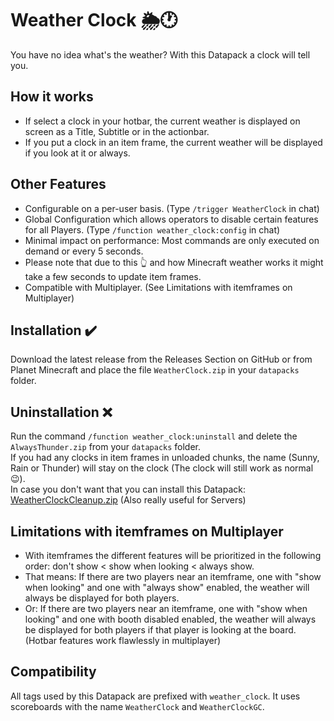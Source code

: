# Weather Clock 🌦️🕐

You have no idea what's the weather? With this Datapack a clock will tell you.

## How it works

* If select a clock in your hotbar, the current weather is displayed on screen as a Title, Subtitle or in the actionbar.
* If you put a clock in an item frame, the current weather will be displayed if you look at it or always.

## Other Features

* Configurable on a per-user basis. (Type `/trigger WeatherClock` in chat)
* Global Configuration which allows operators to disable certain features for all Players. (Type `/function weather_clock:config` in chat)
* Minimal impact on performance: Most commands are only executed on demand or every 5 seconds.
* Please note that due to this 👆 and how Minecraft weather works it might take a few seconds to update item frames.
* Compatible with Multiplayer. (See Limitations with itemframes on Multiplayer)

## Installation ✔️

Download the latest release from the Releases Section on GitHub or from Planet Minecraft and place the file `WeatherClock.zip` in your `datapacks` folder.

## Uninstallation ❌

Run the command `/function weather_clock:uninstall` and delete the `AlwaysThunder.zip` from your `datapacks` folder.  
If you had any clocks in item frames in unloaded chunks, the name (Sunny, Rain or Thunder) will stay on the clock (The clock will still work as normal 😉).  
In case you don't want that you can install this Datapack: [WeatherClockCleanup.zip](https://github.com/DrErfinder/WeatherClockCleanup) (Also really useful for Servers)

## Limitations with itemframes on Multiplayer

* With itemframes the different features will be prioritized in the following order: don't show < show when looking < always show.
* That means: If there are two players near an itemframe, one with "show when looking" and one with "always show" enabled, the weather will always be displayed for both players.
* Or: If there are two players near an itemframe, one with "show when looking" and one with booth disabled enabled, the weather will always be displayed for both players if that player is looking at the board.
(Hotbar features work flawlessly in multiplayer)

## Compatibility

All tags used by this Datapack are prefixed with `weather_clock`.
It uses scoreboards with the name `WeatherClock` and `WeatherClockGC`.
